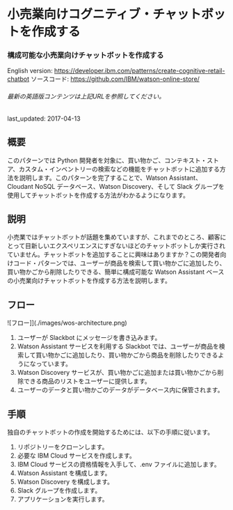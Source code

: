# 小売業向けコグニティブ・チャットボットを作成する

### 構成可能な小売業向けチャットボットを作成する

English version: https://developer.ibm.com/patterns/create-cognitive-retail-chatbot
  ソースコード: https://github.com/IBM/watson-online-store/

###### 最新の英語版コンテンツは上記URLを参照してください。
last_updated: 2017-04-13

 
## 概要

このパターンでは Python 開発者を対象に、買い物かご、コンテキスト・ストア、カスタム・インベントリーの検索などの機能をチャットボットに追加する方法を説明します。このパターンを完了することで、Watson Assistant、Cloudant NoSQL データベース、Watson Discovery、そして Slack グループを使用してチャットボットを作成する方法がわかるようになります。

## 説明

小売業ではチャットボットが話題を集めていますが、これまでのところ、顧客にとって目新しいエクスペリエンスにすぎないほどのチャットボットしか実行されていません。チャットボットを追加することに興味はありますか？この開発者向けコード・パターンでは、ユーザーが商品を検索して買い物かごに追加したり、買い物かごから削除したりできる、簡単に構成可能な Watson Assistant ベースの小売業向けチャットボットを作成する方法を説明します。

## フロー

![フロー]](./images/wos-architecture.png)

1. ユーザーが Slackbot にメッセージを書き込みます。
2. Watson Assistant サービスを利用する Slackbot では、ユーザーが商品を検索して買い物かごに追加したり、買い物かごから商品を削除したりできるようになっています。
3. Watson Discovery サービスが、買い物かごに追加または買い物かごから削除できる商品のリストをユーザーに提供します。
4. ユーザーのデータと買い物かごのデータがデータベース内に保管されます。

## 手順

独自のチャットボットの作成を開始するためには、以下の手順に従います。

1. リポジトリーをクローンします。
1. 必要な IBM Cloud サービスを作成します。
1. IBM Cloud サービスの資格情報を入手して、.env ファイルに追加します。
1. Watson Assistant を構成します。
1. Watson Discovery を構成します。
1. Slack グループを作成します。
1. アプリケーションを実行します。
